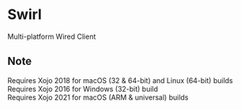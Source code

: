 # Swirl
Multi-platform Wired Client

## Note
Requires Xojo 2018 for macOS (32 & 64-bit) and Linux (64-bit) builds  
Requires Xojo 2016 for Windows (32-bit) build  
Requires Xojo 2021 for macOS (ARM & universal) builds
